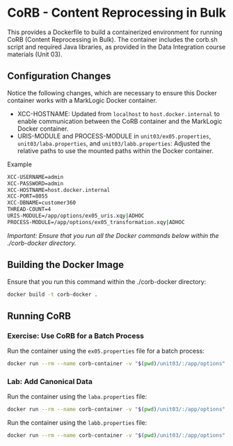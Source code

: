 # CoRB - Content Reprocessing in Bulk

This provides a Dockerfile to build a containerized environment for running CoRB (Content Reprocessing in Bulk). The container includes the corb.sh script and required Java libraries, as provided in the Data Integration course materials (Unit 03).

## Configuration Changes
Notice the following changes, which are necessary to ensure this Docker container works with a MarkLogic Docker container.


* XCC-HOSTNAME: Updated from `localhost` to `host.docker.internal` to enable communication between the CoRB container and the MarkLogic Docker container.
* URIS-MODULE and PROCESS-MODULE in `unit03/ex05.properties`, `unit03/laba.properties`, and `unit03/labb.properties`:
  Adjusted the relative paths to use the mounted paths within the Docker container.

Example
```bash
XCC-USERNAME=admin
XCC-PASSWORD=admin
XCC-HOSTNAME=host.docker.internal
XCC-PORT=8055
XCC-DBNAME=customer360
THREAD-COUNT=4
URIS-MODULE=/app/options/ex05_uris.xqy|ADHOC
PROCESS-MODULE=/app/options/ex05_transformation.xqy|ADHOC
```

*Important: Ensure that you run all the Docker commands below within the ./corb-docker directory.*

## Building the Docker Image
Ensure that you run this command within the ./corb-docker directory:
```bash
docker build -t corb-docker .
```

## Running CoRB

### Exercise: Use CoRB for a Batch Process
Run the container using the `ex05.properties` file for a batch process:
```bash
docker run --rm --name corb-container -v "$(pwd)/unit03/:/app/options" corb-docker /app/options/ex05.properties
```

### Lab: Add Canonical Data
Run the container using the `laba.properties` file:
```bash
docker run --rm --name corb-container -v "$(pwd)/unit03/:/app/options" corb-docker /app/options/laba.properties
```

Run the container using the `labb.properties` file:
```bash
docker run --rm --name corb-container -v "$(pwd)/unit03/:/app/options" corb-docker /app/options/labb.properties
```
